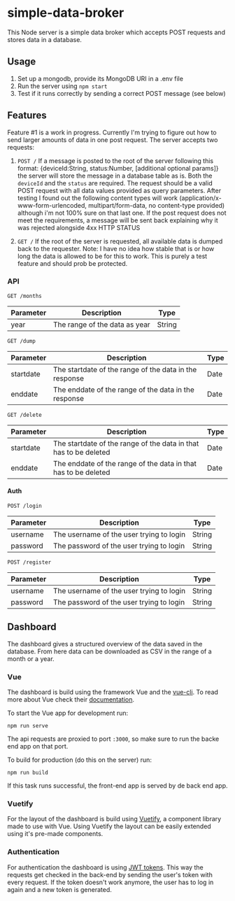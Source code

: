 # simple-data-broker
This Node server is a simple data broker which accepts POST requests and stores data in a database.

## Usage
1. Set up a mongodb, provide its MongoDB URI in a .env file
2. Run the server using `npm start`
3. Test if it runs correctly by sending a correct POST message (see below)

## Features

Feature #1 is a work in progress. Currently I'm trying to figure out how to send larger amounts of data in one post request.
The server accepts two requests:

1. `POST /` If a message is posted to the root of the server following this format: {deviceId:String, status:Number, [additional optional params]} the server will store the message in a database table as is. Both the `deviceId` and the `status` are required. The request should be a valid POST request with all data values provided as query parameters. After testing I found out the following content types will work (application/x-www-form-urlencoded, multipart/form-data, no content-type provided) although i'm not 100% sure on that last one. If the post request does not meet the requirements, a message will be sent back explaining why it was rejected alongside  4xx HTTP STATUS

2. `GET /` If the root of the server is requested, all available data is dumped back to the requester. Note: I have no idea how stable that is or how long the data is allowed to be for this to work. This is purely a test feature and should prob be protected.

### API

```GET /months```
 
| Parameter | Description | Type |
|---|---|---|
| year | The range of the data as year | String |

```GET /dump```

| Parameter | Description | Type |
|---|---|---|
| startdate | The startdate of the range of the data in the response | Date |
| enddate | The enddate of the range of the data in the response | Date |


```GET /delete```

| Parameter | Description | Type |
|---|---|---|
| startdate | The startdate of the range of the data in that has to be deleted | Date |
| enddate | The enddate of the range of the data in that has to be deleted | Date |

#### Auth

```POST /login```

| Parameter | Description | Type |
|---|---|---|
| username | The username of the user trying to login | String |
| password | The password of the user trying to login | String |

```POST /register```

| Parameter | Description | Type |
|---|---|---|
| username | The username of the user trying to login | String |
| password | The password of the user trying to login | String |

## Dashboard

The dashboard gives a structured overview of the data saved in the database. From here data can be downloaded as CSV in the range of a month or a year.

### Vue

The dashboard is build using the framework Vue and the [vue-cli](https://github.com/vuejs/vue-cli). To read more about Vue check their [documentation](https://vuejs.org/v2/guide/).

To start the Vue app for development run:

```npm run serve```

The api requests are proxied to port `:3000`, so make sure to run the backe end app on that port.

To build for production (do this on the server) run:

```npm run build```

If this task runs successful, the front-end app is served by de back end app.


### Vuetify

For the layout of the dashboard is build using [Vuetify](https://vuetifyjs.com/en/), a component library made to use with Vue. Using Vuetify the layout can be easily extended using it's pre-made components.

### Authentication

For authentication the dashboard is using [JWT tokens](https://jwt.io/). This way the requests get checked in the back-end by sending the user's token with every request. If the token doesn't work anymore, the user has to log in again and a new token is generated.